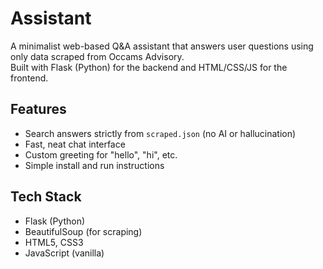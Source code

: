 # Assistant

A minimalist web-based Q&A assistant that answers user questions using only data scraped from Occams Advisory.  
Built with Flask (Python) for the backend and HTML/CSS/JS for the frontend.

## Features

- Search answers strictly from `scraped.json` (no AI or hallucination)
- Fast, neat chat interface
- Custom greeting for "hello", "hi", etc.
- Simple install and run instructions

## Tech Stack

- Flask (Python)
- BeautifulSoup (for scraping)
- HTML5, CSS3
- JavaScript (vanilla)
